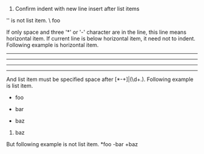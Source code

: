 1. Confirm indent with new line insert after list items

'\' is not list item.
\ foo

If only space and three '*' or '-' character are in the line,
this line means horizontal item.
If current line is below horizontal item, it need not to indent.
Following example is horizontal item.

---
***
- - -
* * *

And list item must be specified space after [*-+]|(\d+\.).
Following example is list item.

* foo
- bar
+ baz
1. baz

But following example is not list item.
*foo
-bar
+baz
